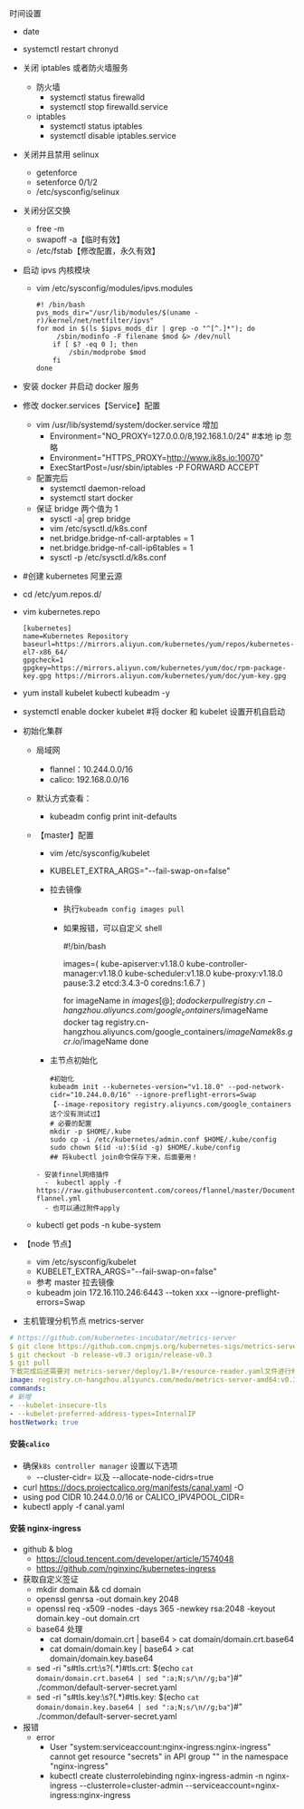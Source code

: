 时间设置

- date
- systemctl restart chronyd

- 关闭 iptables 或者防火墙服务

  - 防火墙
    - systemctl status firewalld
    - systemctl stop firewalld.service
  - iptables
    - systemctl status iptables
    - systemctl disable iptables.service

- 关闭并且禁用 selinux

  - getenforce
  - setenforce 0/1/2
  - /etc/sysconfig/selinux

- 关闭分区交换

  - free -m
  - swapoff -a【临时有效】
  - /etc/fstab【修改配置，永久有效】

- 启动 ipvs 内核模块

  - vim /etc/sysconfig/modules/ipvs.modules

    ```
    #! /bin/bash
    pvs_mods_dir="/usr/lib/modules/$(uname -r)/kernel/net/netfilter/ipvs"
    for mod in $(ls $ipvs_mods_dir | grep -o "^[^.]*"); do
         /sbin/modinfo -F filename $mod &> /dev/null
        if [ $? -eq 0 ]; then
            /sbin/modprobe $mod
        fi
    done
    ```

- 安装 docker 并启动 docker 服务

- 修改 docker.services【Service】配置

  - vim /usr/lib/systemd/system/docker.service 增加
    - Environment="NO_PROXY=127.0.0.0/8,192.168.1.0/24" #本地 ip 忽略
    - Environment="HTTPS_PROXY=http://www.ik8s.io:10070"
    - ExecStartPost=/usr/sbin/iptables -P FORWARD ACCEPT
  - 配置完后
    - systemctl daemon-reload
    - systemctl start docker
  - 保证 bridge 两个值为 1
    - sysctl -a| grep bridge
    - vim /etc/sysctl.d/k8s.conf
    - net.bridge.bridge-nf-call-arptables = 1
    - net.bridge.bridge-nf-call-ip6tables = 1
    - sysctl -p /etc/sysctl.d/k8s.conf

- \#创建 kubernetes 阿里云源

- cd /etc/yum.repos.d/

- vim kubernetes.repo

  ```
  [kubernetes]
  name=Kubernetes Repository
  baseurl=https://mirrors.aliyun.com/kubernetes/yum/repos/kubernetes-el7-x86_64/
  gpgcheck=1
  gpgkey=https://mirrors.aliyun.com/kubernetes/yum/doc/rpm-package-key.gpg https://mirrors.aliyun.com/kubernetes/yum/doc/yum-key.gpg
  ```

- yum install kubelet kubectl kubeadm -y

- systemctl enable docker kubelet #将 docker 和 kubelet 设置开机自启动

- 初始化集群

  - 局域网

    - flannel：10.244.0.0/16
    - calico: 192.168.0.0/16

  - 默认方式查看：

    - kubeadm config print init-defaults

  - 【master】配置

    - vim /etc/sysconfig/kubelet

    - KUBELET_EXTRA_ARGS="--fail-swap-on=false"

    - 拉去镜像

      - 执行`kubeadm config images pull`

      - 如果报错，可以自定义 shell

        #!/bin/bash

        images=(
        kube-apiserver:v1.18.0
        kube-controller-manager:v1.18.0
        kube-scheduler:v1.18.0
        kube-proxy:v1.18.0
        pause:3.2
        etcd:3.4.3-0
        coredns:1.6.7
        )

        for imageName in ${images[@]} ; do
            docker pull registry.cn-hangzhou.aliyuncs.com/google_containers/$imageName
        docker tag registry.cn-hangzhou.aliyuncs.com/google_containers/$imageName k8s.gcr.io/$imageName
        done

    - 主节点初始化

      ```
      #初始化
      kubeadm init --kubernetes-version="v1.18.0" --pod-network-cidr="10.244.0.0/16" --ignore-preflight-errors=Swap
      【--image-repository registry.aliyuncs.com/google_containers 这个没有测试过】
      # 必要的配置
      mkdir -p $HOME/.kube
      sudo cp -i /etc/kubernetes/admin.conf $HOME/.kube/config
      sudo chown $(id -u):$(id -g) $HOME/.kube/config
      ## 将kubectl join命令保存下来，后面要用！
      ```

    ```
    - 安装finnel网络插件
      -  kubectl apply -f https://raw.githubusercontent.com/coreos/flannel/master/Documentation/kube-flannel.yml
      - 也可以通过附件apply
    ```

  - kubectl get pods -n kube-system

- 【node 节点】

  - vim /etc/sysconfig/kubelet
  - KUBELET_EXTRA_ARGS="--fail-swap-on=false"
  - 参考 master 拉去镜像
  - kubeadm join 172.16.110.246:6443 --token xxx --ignore-preflight-errors=Swap

- 主机管理分机节点 metrics-server

```yaml
# https://github.com/kubernetes-incubator/metrics-server
$ git clone https://github.com.cnpmjs.org/kubernetes-sigs/metrics-server.git
$ git checkout -b release-v0.3 origin/release-v0.3
$ git pull
下载完成后还需要对 metrics-server/deploy/1.8+/resource-reader.yaml文件进行修改
image: registry.cn-hangzhou.aliyuncs.com/medo/metrics-server-amd64:v0.3.6
commands:
# 新增
- --kubelet-insecure-tls
- --kubelet-preferred-address-types=InternalIP
hostNetwork: true
```

#### 安装`calico`

- 确保`k8s controller manager` 设置以下选项
  - --cluster-cidr=<your-pod-cidr> 以及 --allocate-node-cidrs=true
- curl https://docs.projectcalico.org/manifests/canal.yaml -O
- using pod CIDR 10.244.0.0/16 or CALICO_IPV4POOL_CIDR=<your-pod-cidr>
- kubectl apply -f canal.yaml

#### 安装 nginx-ingress

- github & blog
  - https://cloud.tencent.com/developer/article/1574048
  - https://github.com/nginxinc/kubernetes-ingress
- 获取自定义签证
  - mkdir domain && cd domain
  - openssl genrsa -out domain.key 2048
  - openssl req -x509 -nodes -days 365 -newkey rsa:2048 -keyout domain.key -out domain.crt
  - base64 处理
    - cat domain/domain.crt | base64 > cat domain/domain.crt.base64
    - cat domain/domain.key | base64 > cat domain/domain.key.base64
  - sed -ri "s#tls.crt:\s?(.\*)#tls\.crt: \$(echo `cat domain/domain.crt.base64 | sed ":a;N;s/\n//g;ba"`)#" ./common/default-server-secret.yaml
  - sed -ri "s#tls.key:\s?(.\*)#tls\.key: \$(echo `cat domain/domain.key.base64 | sed ":a;N;s/\n//g;ba"`)#" ./common/default-server-secret.yaml
- 报错
  - error
    - User "system:serviceaccount:nginx-ingress:nginx-ingress" cannot get resource "secrets" in API group "" in the namespace "nginx-ingress"
    - kubectl create clusterrolebinding nginx-ingress-admin -n nginx-ingress --clusterrole=cluster-admin --serviceaccount=nginx-ingress:nginx-ingress
